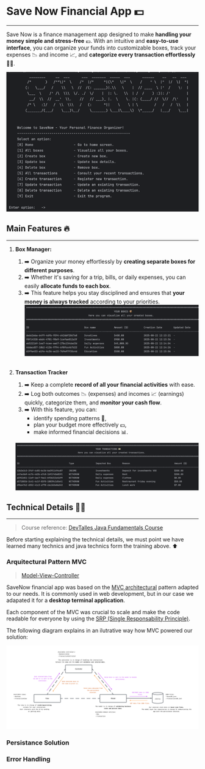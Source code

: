 # Save Now Financial App 💵

---
Save Now is a finance management app designed to make **handling your money simple and stress-free** 💶. 
With an intuitive and **easy-to-use interface**, you can organize your funds into customizable boxes, 
track your expenses 📉 and income 📈, and **categorize every transaction effortlessly** 🤘🏻.


![img.png](img.png)

## Main Features 🔥

---
1. **Box Manager:**
   1. ➡️ Organize your money effortlessly by **creating separate boxes for different purposes**.
   2. ➡️ Whether it's saving for a trip, bills, or daily expenses, you can easily **allocate funds to each box**.
   3. ➡️ This feature helps you stay disciplined and ensures that **your money is always tracked** according to your priorities.
      ![img_1.png](img_1.png)
      <br/>
      <br/>
2. **Transaction Tracker**
   1. ➡️ Keep a complete **record of all your financial activities** with ease.
   2. ➡️ Log both outcomes 📉 (expenses) and incomes 📈 (earnings) quickly, categorize them, and **monitor your cash flow**. 
   3. ➡️ With this feature, you can:
      - identify spending patterns 👀,
      - plan your budget more effectively 💵, 
      - make informed financial decisions 📊.
      
   ![img_3.png](img_3.png)

## Technical Details ✍🏼

---
> Course reference: [DevTalles Java Fundamentals Course](https://www.udemy.com/course/devtalles-java/)

Before starting explaining the technical details, we must point we have learned many technics and java technics form the training above. ⬆

### Arquitectural Pattern MVC
> [Model-View-Controller](https://www.geeksforgeeks.org/software-engineering/mvc-framework-introduction/)

SaveNow financial app was based on the [MVC architectural](https://www.geeksforgeeks.org/software-engineering/mvc-framework-introduction/) pattern adapted to our
needs. It is commonly used in web development, but in our case we adapated it for a **desktop terminal application**.

Each component of the MVC was crucial to scale and make the code readable for everyone by using the [SRP (Single Responsability Principle)](https://stackify.com/solid-design-principles/).

The following diagram explains in an ilutrative way how MVC powered our solution:

![architectural-diagram.png](architectural-diagram.png)

### Persistance Solution


### Error Handling

